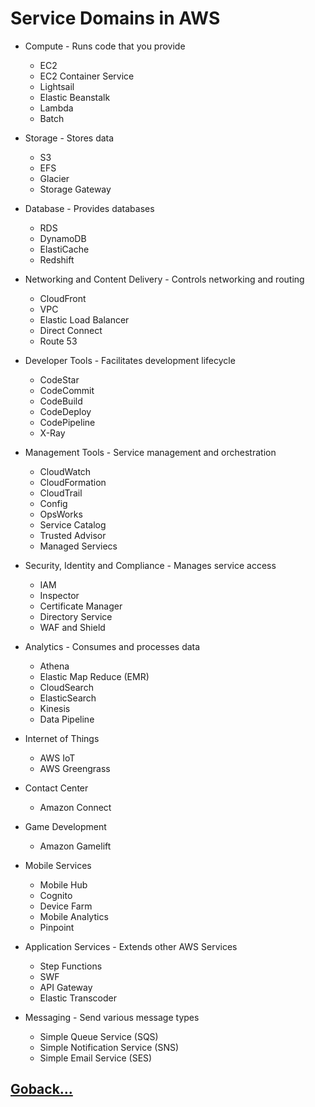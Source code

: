# Service Domains in AWS

- Compute - Runs code that you provide
  - EC2
  - EC2 Container Service
  - Lightsail
  - Elastic Beanstalk
  - Lambda
  - Batch

- Storage - Stores data
  - S3
  - EFS
  - Glacier
  - Storage Gateway

- Database - Provides databases
  - RDS
  - DynamoDB
  - ElastiCache
  - Redshift

- Networking and Content Delivery - Controls networking and routing
  - CloudFront
  - VPC
  - Elastic Load Balancer
  - Direct Connect
  - Route 53

- Developer Tools - Facilitates development lifecycle
  - CodeStar
  - CodeCommit
  - CodeBuild
  - CodeDeploy
  - CodePipeline
  - X-Ray

- Management Tools - Service management and orchestration
  - CloudWatch
  - CloudFormation
  - CloudTrail
  - Config
  - OpsWorks
  - Service Catalog
  - Trusted Advisor
  - Managed Serviecs

- Security, Identity and Compliance - Manages service access
  - IAM
  - Inspector
  - Certificate Manager
  - Directory Service
  - WAF and Shield

- Analytics - Consumes and processes data
  - Athena
  - Elastic Map Reduce (EMR)
  - CloudSearch
  - ElasticSearch
  - Kinesis
  - Data Pipeline

- Internet of Things
  - AWS IoT
  - AWS Greengrass

- Contact Center
  - Amazon Connect

- Game Development
  - Amazon Gamelift

- Mobile Services
  - Mobile Hub
  - Cognito
  - Device Farm
  - Mobile Analytics
  - Pinpoint

- Application Services - Extends other AWS Services
  - Step Functions
  - SWF
  - API Gateway
  - Elastic Transcoder

- Messaging - Send various message types
  - Simple Queue Service (SQS)
  - Simple Notification Service (SNS)
  - Simple Email Service (SES)

## [Goback...](./index.md)